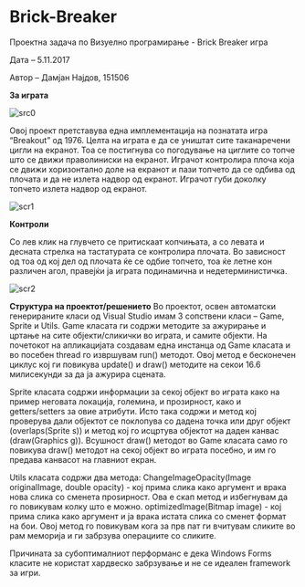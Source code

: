 # Brick-Breaker
Проектна задача по Визуелно програмирање - Brick Breaker игра

Дата – 5.11.2017

Автор – Дамјан Најдов, 151506


**За играта**

![src0](http://i.pi.gy/kQZ8.png)

Овој проект претставува една имплементација на познатата игра “Breakout” од 1976. Целта на играта е да се уништат сите таканаречени цигли на екранот. Тоа се постигнува со погодување на циглите со топче што се движи праволиниски на екранот. Играчот контролира плоча која се движи хоризонтално доле на екранот и пази топчето да се одбива од плочата и да не излета надвор од екранот. Играчот губи доколку топчето излета надвор од екранот.

![scr1](http://i.pi.gy/xxGb.png)

**Контроли**

Со лев клик на глувчето се притискаат копчињата, а со левата и десната стрелка на тастатурата се контролира плочата. Во зависност од тоа од кој дел од плочата ќе се одбие топчето, тоа ќе летне кон различен агол, правејќи ја играта подинамична и недетерминистичка.

![scr2](http://i.pi.gy/bLYZ.png)

**Структура на проектот/решението**
Во проектот, освен автоматски генерираните класи од Visual Studio имам 3 сопствени класи – Game, Sprite и Utils. Game класата ги содржи методите за ажурирање и цртање на сите објекти/сликички во играта, и самите објекти. На почетокот на апликацијата создавам една инстанца од Game класата и во посебен thread го извршувам run() методот. Овој метод е бесконечен циклус кој ги повикува update() и draw() методите на секои 16.6 милисекунди за да ја ажурира сцената.

Sprite класата содржи информации за секој објект во играта како на пример неговата локација, големина, и прозирност, како и  getters/setters за овие атрибути. Исто така содржи и метод кој проверува дали објектот се поклопува со дадена точка или друг објект (overlaps(Sprite s)) и метод кој го исцртува објектот на даден канвас (draw(Graphics g)). Всушност draw() методот во Game класата само го повикува draw() методот на секој објект во играта посебно, и им го предава канвасот на главниот екран.

Utils класата содржи два метода: 
ChangeImageOpacity(Image originalImage, double opacity) - кој прима слика како аргумент и врака нова слика со сменета проѕирност. Ова е скап метод и избегнувам да го повикувам колку што е можно.
optimizedImage(Bitmap image) - кој прима слика како аргумент и ја врака истата слика со сменет формат на бои. Овој метод го повикувам кога за прв пат ги вчитувам сликите во рам меморија и ги забрзува операциите со сликите.

Причината за субоптималниот перформанс е дека Windows Forms класите не користат хардвеско забрзување и не се идеален framework за игри.
